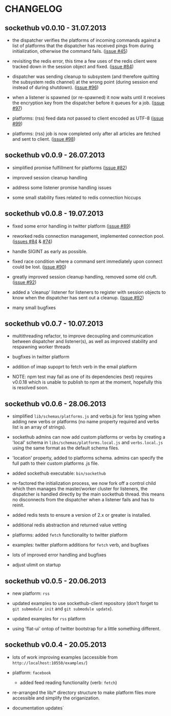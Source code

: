 CHANGELOG
=========

sockethub v0.0.10 - 31.07.2013
------------------------------

- the dispatcher verifies the platforms of incoming commands against 
  a list of platforms that the dispatcher has received pings from 
  during initialization, otherwise the command fails. ([issue #45](https://github.com/sockethub/sockethub/issues/45))

- revisiting the redis error, this time a few uses of the redis client
  were tracked down in the session object and fixed. ([issue #84](https://github.com/sockethub/sockethub/issues/84))

- dispatcher was sending cleanup to subsystem (and therefore quitting 
  the subsystem redis channel) at the wrong point (during session end
  instead of during shutdown). ([issue #96](https://github.com/sockethub/sockethub/issues/96))

- when a listener is spawned (or re-spawned) it now waits until it receives 
  the encryption key from the dispatcher before it queues for a job. ([issue #97](https://github.com/sockethub/sockethub/issues/97))

- platforms: (rss) feed data not passed to client encoded as UTF-8 ([issue #99](https://github.com/sockethub/sockethub/issues/99))

- platforms: (rss) job is now completed only after all articles are fetched 
  and sent to client.  ([issue #98](https://github.com/sockethub/sockethub/issues/98))


sockethub v0.0.9 - 26.07.2013
-----------------------------

- simplified promise fulfillment for platforms ([issue #82](https://github.com/sockethub/sockethub/issues/82))

- improved session cleanup handling

- address some listener promise handling issues

- some small stability fixes related to redis connection hiccups


sockethub v0.0.8 - 19.07.2013
-----------------------------

- fixed some error handling in twitter platform ([issue #89](https://github.com/sockethub/sockethub/issues/89))

- reworked redis connection management, implemented connection pool.
  ([issues #84](https://github.com/sockethub/sockethub/issues/84) & [#74](https://github.com/sockethub/sockethub/issues/74))

- handle SIGINT as early as possible.

- fixed race condition where a command sent immediately upon connect could be
  lost. ([issue #90](https://github.com/sockethub/sockethub/issues/90))

- greatly improved session cleanup handling, removed some old cruft. ([issue #92](https://github.com/sockethub/sockethub/issues/92))

- added a 'cleanup' listener for listeners to register with session objects to
  know when the dispatcher has sent out a cleanup. ([issue #92](https://github.com/sockethub/sockethub/issues/92))

- many small bugfixes


sockethub v0.0.7 - 10.07.2013
-----------------------------

- multithreading refactor, to improve decoupling and communication between
  dispatcher and listener(s), as well as improved stability and respawning
  worker threads

- bugfixes in twitter platform

- addition of imap supoprt to fetch verb in the email platform

- NOTE: npm test may fail as one of its dependencies (test) requires v0.0.18
  which is unable to publish to npm at the moment, hopefully this is resolved
  soon.


sockethub v0.0.6 - 28.06.2013
-----------------------------

- simplified `lib/schemas/platforms.js` and verbs.js for less typing when adding
  new verbs or platforms (no name property required and verbs list is an array
  of strings).

- sockethub admins can now add custom platforms or verbs by creating a 'local'
  schema in `libs/schemas/platforms.local.js` and `verbs.local.js` using the
  same format as the default schema files.

- 'location' property, added to platforms schema. admins can specify the full
  path to their custom platforms .js file.

- added sockethub executable: `bin/sockethub`

- re-factored the initialization process, we now fork off a control child which
  then manages the master/worker cluster for listeners, the dispatcher is
  handled directly by the main sockethub thread. this means no disconnects
  from the dispatcher when a listener fails and has to reinit.

- added redis tests to ensure a version of 2.x or greater is installed.

- additional redis abstraction and returned value vetting

- platforms: added `fetch` functionality to twitter platform

- examples: twitter platform additions for `fetch` verb, and bugfixes

- lots of improved error handling and bugfixes

- adjust ulimit on startup


sockethub v0.0.5 - 20.06.2013
-----------------------------

- new platform: `rss`

- updated examples to use sockethub-client repository (don't forget to `git
  submodule init` and `git submodule update`).

- updated examples for `rss` platform

- using 'flat-ui' ontop of twitter bootstrap for a little something different.


sockethub v0.0.4 - 20.05.2013
-----------------------------

- lots of work improving examples
  (accessible from `http://localhost:10550/examples/`)

- platform: `facebook`

  - added feed reading functionality (verb: `fetch`)

- re-arranged the lib/* directory structure to make platform files more
  accessible and simplify the origanization.

- documentation updates`


